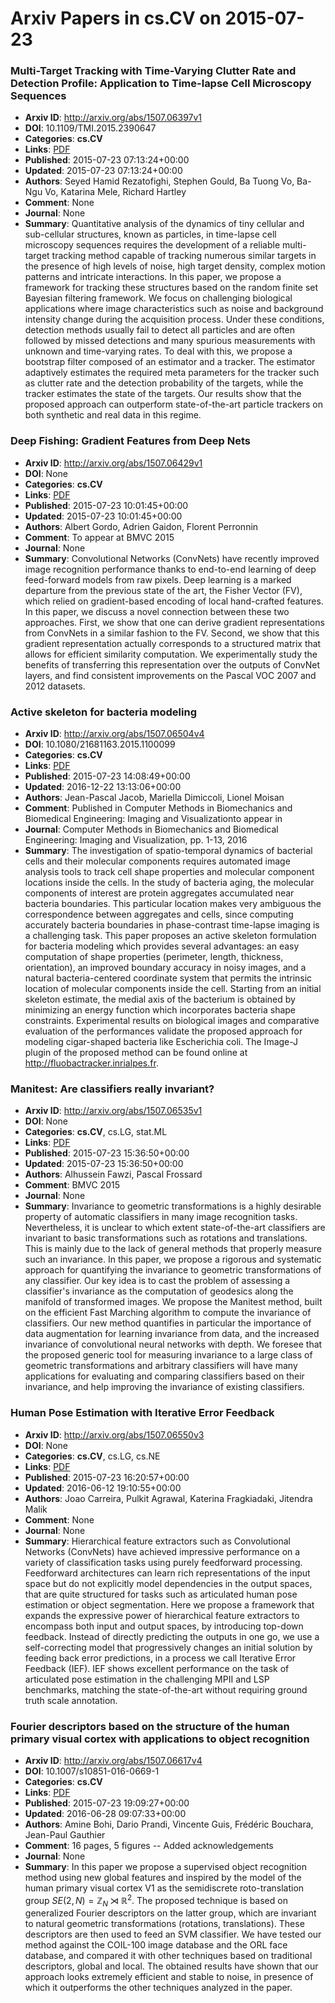 # Arxiv Papers in cs.CV on 2015-07-23
### Multi-Target Tracking with Time-Varying Clutter Rate and Detection Profile: Application to Time-lapse Cell Microscopy Sequences
- **Arxiv ID**: http://arxiv.org/abs/1507.06397v1
- **DOI**: 10.1109/TMI.2015.2390647
- **Categories**: **cs.CV**
- **Links**: [PDF](http://arxiv.org/pdf/1507.06397v1)
- **Published**: 2015-07-23 07:13:24+00:00
- **Updated**: 2015-07-23 07:13:24+00:00
- **Authors**: Seyed Hamid Rezatofighi, Stephen Gould, Ba Tuong Vo, Ba-Ngu Vo, Katarina Mele, Richard Hartley
- **Comment**: None
- **Journal**: None
- **Summary**: Quantitative analysis of the dynamics of tiny cellular and sub-cellular structures, known as particles, in time-lapse cell microscopy sequences requires the development of a reliable multi-target tracking method capable of tracking numerous similar targets in the presence of high levels of noise, high target density, complex motion patterns and intricate interactions. In this paper, we propose a framework for tracking these structures based on the random finite set Bayesian filtering framework. We focus on challenging biological applications where image characteristics such as noise and background intensity change during the acquisition process. Under these conditions, detection methods usually fail to detect all particles and are often followed by missed detections and many spurious measurements with unknown and time-varying rates. To deal with this, we propose a bootstrap filter composed of an estimator and a tracker. The estimator adaptively estimates the required meta parameters for the tracker such as clutter rate and the detection probability of the targets, while the tracker estimates the state of the targets. Our results show that the proposed approach can outperform state-of-the-art particle trackers on both synthetic and real data in this regime.



### Deep Fishing: Gradient Features from Deep Nets
- **Arxiv ID**: http://arxiv.org/abs/1507.06429v1
- **DOI**: None
- **Categories**: **cs.CV**
- **Links**: [PDF](http://arxiv.org/pdf/1507.06429v1)
- **Published**: 2015-07-23 10:01:45+00:00
- **Updated**: 2015-07-23 10:01:45+00:00
- **Authors**: Albert Gordo, Adrien Gaidon, Florent Perronnin
- **Comment**: To appear at BMVC 2015
- **Journal**: None
- **Summary**: Convolutional Networks (ConvNets) have recently improved image recognition performance thanks to end-to-end learning of deep feed-forward models from raw pixels. Deep learning is a marked departure from the previous state of the art, the Fisher Vector (FV), which relied on gradient-based encoding of local hand-crafted features. In this paper, we discuss a novel connection between these two approaches. First, we show that one can derive gradient representations from ConvNets in a similar fashion to the FV. Second, we show that this gradient representation actually corresponds to a structured matrix that allows for efficient similarity computation. We experimentally study the benefits of transferring this representation over the outputs of ConvNet layers, and find consistent improvements on the Pascal VOC 2007 and 2012 datasets.



### Active skeleton for bacteria modeling
- **Arxiv ID**: http://arxiv.org/abs/1507.06504v4
- **DOI**: 10.1080/21681163.2015.1100099
- **Categories**: **cs.CV**
- **Links**: [PDF](http://arxiv.org/pdf/1507.06504v4)
- **Published**: 2015-07-23 14:08:49+00:00
- **Updated**: 2016-12-22 13:13:06+00:00
- **Authors**: Jean-Pascal Jacob, Mariella Dimiccoli, Lionel Moisan
- **Comment**: Published in Computer Methods in Biomechanics and Biomedical
  Engineering: Imaging and Visualizationto appear in
- **Journal**: Computer Methods in Biomechanics and Biomedical Engineering:
  Imaging and Visualization, pp. 1-13, 2016
- **Summary**: The investigation of spatio-temporal dynamics of bacterial cells and their molecular components requires automated image analysis tools to track cell shape properties and molecular component locations inside the cells. In the study of bacteria aging, the molecular components of interest are protein aggregates accumulated near bacteria boundaries. This particular location makes very ambiguous the correspondence between aggregates and cells, since computing accurately bacteria boundaries in phase-contrast time-lapse imaging is a challenging task. This paper proposes an active skeleton formulation for bacteria modeling which provides several advantages: an easy computation of shape properties (perimeter, length, thickness, orientation), an improved boundary accuracy in noisy images, and a natural bacteria-centered coordinate system that permits the intrinsic location of molecular components inside the cell. Starting from an initial skeleton estimate, the medial axis of the bacterium is obtained by minimizing an energy function which incorporates bacteria shape constraints. Experimental results on biological images and comparative evaluation of the performances validate the proposed approach for modeling cigar-shaped bacteria like Escherichia coli. The Image-J plugin of the proposed method can be found online at http://fluobactracker.inrialpes.fr.



### Manitest: Are classifiers really invariant?
- **Arxiv ID**: http://arxiv.org/abs/1507.06535v1
- **DOI**: None
- **Categories**: **cs.CV**, cs.LG, stat.ML
- **Links**: [PDF](http://arxiv.org/pdf/1507.06535v1)
- **Published**: 2015-07-23 15:36:50+00:00
- **Updated**: 2015-07-23 15:36:50+00:00
- **Authors**: Alhussein Fawzi, Pascal Frossard
- **Comment**: BMVC 2015
- **Journal**: None
- **Summary**: Invariance to geometric transformations is a highly desirable property of automatic classifiers in many image recognition tasks. Nevertheless, it is unclear to which extent state-of-the-art classifiers are invariant to basic transformations such as rotations and translations. This is mainly due to the lack of general methods that properly measure such an invariance. In this paper, we propose a rigorous and systematic approach for quantifying the invariance to geometric transformations of any classifier. Our key idea is to cast the problem of assessing a classifier's invariance as the computation of geodesics along the manifold of transformed images. We propose the Manitest method, built on the efficient Fast Marching algorithm to compute the invariance of classifiers. Our new method quantifies in particular the importance of data augmentation for learning invariance from data, and the increased invariance of convolutional neural networks with depth. We foresee that the proposed generic tool for measuring invariance to a large class of geometric transformations and arbitrary classifiers will have many applications for evaluating and comparing classifiers based on their invariance, and help improving the invariance of existing classifiers.



### Human Pose Estimation with Iterative Error Feedback
- **Arxiv ID**: http://arxiv.org/abs/1507.06550v3
- **DOI**: None
- **Categories**: **cs.CV**, cs.LG, cs.NE
- **Links**: [PDF](http://arxiv.org/pdf/1507.06550v3)
- **Published**: 2015-07-23 16:20:57+00:00
- **Updated**: 2016-06-12 19:10:55+00:00
- **Authors**: Joao Carreira, Pulkit Agrawal, Katerina Fragkiadaki, Jitendra Malik
- **Comment**: None
- **Journal**: None
- **Summary**: Hierarchical feature extractors such as Convolutional Networks (ConvNets) have achieved impressive performance on a variety of classification tasks using purely feedforward processing. Feedforward architectures can learn rich representations of the input space but do not explicitly model dependencies in the output spaces, that are quite structured for tasks such as articulated human pose estimation or object segmentation. Here we propose a framework that expands the expressive power of hierarchical feature extractors to encompass both input and output spaces, by introducing top-down feedback. Instead of directly predicting the outputs in one go, we use a self-correcting model that progressively changes an initial solution by feeding back error predictions, in a process we call Iterative Error Feedback (IEF). IEF shows excellent performance on the task of articulated pose estimation in the challenging MPII and LSP benchmarks, matching the state-of-the-art without requiring ground truth scale annotation.



### Fourier descriptors based on the structure of the human primary visual cortex with applications to object recognition
- **Arxiv ID**: http://arxiv.org/abs/1507.06617v4
- **DOI**: 10.1007/s10851-016-0669-1
- **Categories**: **cs.CV**
- **Links**: [PDF](http://arxiv.org/pdf/1507.06617v4)
- **Published**: 2015-07-23 19:09:27+00:00
- **Updated**: 2016-06-28 09:07:33+00:00
- **Authors**: Amine Bohi, Dario Prandi, Vincente Guis, Frédéric Bouchara, Jean-Paul Gauthier
- **Comment**: 16 pages, 5 figures -- Added acknowledgements
- **Journal**: None
- **Summary**: In this paper we propose a supervised object recognition method using new global features and inspired by the model of the human primary visual cortex V1 as the semidiscrete roto-translation group $SE(2,N) = \mathbb Z_N\rtimes \mathbb R^2$. The proposed technique is based on generalized Fourier descriptors on the latter group, which are invariant to natural geometric transformations (rotations, translations). These descriptors are then used to feed an SVM classifier. We have tested our method against the COIL-100 image database and the ORL face database, and compared it with other techniques based on traditional descriptors, global and local. The obtained results have shown that our approach looks extremely efficient and stable to noise, in presence of which it outperforms the other techniques analyzed in the paper.



